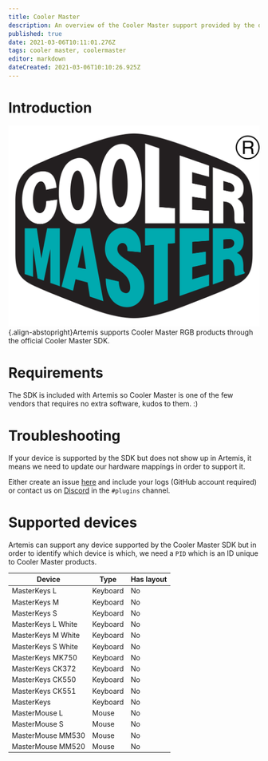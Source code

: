 ```yaml
---
title: Cooler Master
description: An overview of the Cooler Master support provided by the default Artemis Cooler Master plugin
published: true
date: 2021-03-06T10:11:01.276Z
tags: cooler master, coolermaster
editor: markdown
dateCreated: 2021-03-06T10:10:26.925Z
---
```


# Introduction
![cooler-master-logo.svg](/vendors/cooler-master-logo.svg){.align-abstopright}Artemis supports Cooler Master RGB products through the official Cooler Master SDK.

# Requirements
The SDK is included with Artemis so Cooler Master is one of the few vendors that requires no extra software, kudos to them. :)

# Troubleshooting
If your device is supported by the SDK but does not show up in Artemis, it means we need to update our hardware mappings in order to support it.

Either create an issue [here](https://github.com/Artemis-RGB/Artemis.Plugins/issues) and include your logs (GitHub account required) or contact us on [Discord](https://discord.gg/S3MVaC9) in the `#plugins` channel.

# Supported devices
Artemis can support any device supported by the Cooler Master SDK but in order to identify which device is which, we need a `PID` which is an ID unique to Cooler Master products.

| Device             | Type     | Has layout |
|--------------------|----------|------------|
| MasterKeys L       | Keyboard | No         |
| MasterKeys M       | Keyboard | No         |
| MasterKeys S       | Keyboard | No         |
| MasterKeys L White | Keyboard | No         |
| MasterKeys M White | Keyboard | No         |
| MasterKeys S White | Keyboard | No         |
| MasterKeys MK750   | Keyboard | No         |
| MasterKeys CK372   | Keyboard | No         |
| MasterKeys CK550   | Keyboard | No         |
| MasterKeys CK551   | Keyboard | No         |
| MasterKeys         | Keyboard | No         |
| MasterMouse L      | Mouse    | No         |
| MasterMouse S      | Mouse    | No         |
| MasterMouse MM530  | Mouse    | No         |
| MasterMouse MM520  | Mouse    | No         |
